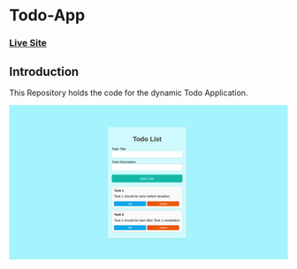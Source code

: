 # Todo-App

### [Live Site](https://todo-app-df29.onrender.com/)

## Introduction
This Repository holds the code for the dynamic Todo Application. 

![App](<App.png>)